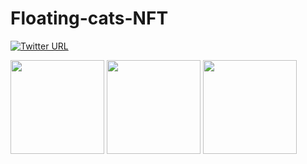 # Floating-cats-NFT

[![Twitter URL](https://img.shields.io/twitter/url/https/twitter.com/FloatingCatsNFT.svg?style=social&label=Follow%20%40FloatingCatsNFT)](https://twitter.com/FloatingCatsNFT)

<img src="https://user-images.githubusercontent.com/61571167/151490692-cb708f30-26cf-46d7-89e0-ee24d90b77cb.mp4" width="150" /> <img src="https://user-images.githubusercontent.com/61571167/151490708-090993da-3baa-42b4-8fc9-14f30472ff1d.mp4" width="150" /> <img src="https://user-images.githubusercontent.com/61571167/151490609-5a14bcb0-7457-498e-952d-1809bafa435e.jpeg" width="150" />
